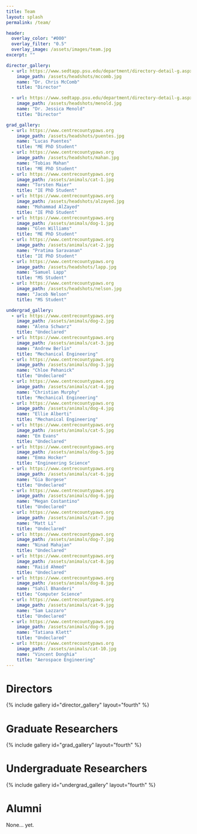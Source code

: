 ```yaml
---
title: Team
layout: splash
permalink: /team/

header:
  overlay_color: "#000"
  overlay_filter: "0.5"
  overlay_image: /assets/images/team.jpg
excerpt: ""

director_gallery:
  - url: https://www.sedtapp.psu.edu/department/directory-detail-g.aspx?q=uum209
    image_path: /assets/headshots/mccomb.jpg
    name: "Dr. Chris McComb"
    title: "Director"

  - url: https://www.sedtapp.psu.edu/department/directory-detail-g.aspx?q=jdm5407
    image_path: /assets/headshots/menold.jpg
    name: "Dr. Jessica Menold"
    title: "Director"

grad_gallery:
  - url: https://www.centrecountypaws.org
    image_path: /assets/headshots/puentes.jpg
    name: "Lucas Puentes"
    title: "ME PhD Student"  
  - url: https://www.centrecountypaws.org
    image_path: /assets/headshots/mahan.jpg
    name: "Tobias Mahan"
    title: "ME PhD Student"
  - url: https://www.centrecountypaws.org
    image_path: /assets/animals/cat-1.jpg
    name: "Torsten Maier"
    title: "IE PhD Student"
  - url: https://www.centrecountypaws.org
    image_path: /assets/headshots/alzayed.jpg
    name: "Mohammad AlZayed"
    title: "IE PhD Student"
  - url: https://www.centrecountypaws.org
    image_path: /assets/animals/dog-1.jpg
    name: "Glen Williams"
    title: "ME PhD Student"
  - url: https://www.centrecountypaws.org
    image_path: /assets/animals/cat-2.jpg
    name: "Pratima Saravanan"
    title: "IE PhD Student"
  - url: https://www.centrecountypaws.org
    image_path: /assets/headshots/lapp.jpg
    name: "Samuel Lapp"
    title: "MS Student"
  - url: https://www.centrecountypaws.org
    image_path: /assets/headshots/nelson.jpg
    name: "Jacob Nelson"
    title: "MS Student"

undergrad_gallery:
  - url: https://www.centrecountypaws.org
    image_path: /assets/animals/dog-2.jpg
    name: "Alena Schwarz"
    title: "Undeclared"    
  - url: https://www.centrecountypaws.org
    image_path: /assets/animals/cat-3.jpg
    name: "Andrew Berlin"
    title: "Mechanical Engineering"   
  - url: https://www.centrecountypaws.org
    image_path: /assets/animals/dog-3.jpg
    name: "Chloe Pehanick"
    title: "Undeclared"    
  - url: https://www.centrecountypaws.org
    image_path: /assets/animals/cat-4.jpg
    name: "Christian Murphy"
    title: "Mechanical Engineering"
  - url: https://www.centrecountypaws.org
    image_path: /assets/animals/dog-4.jpg
    name: "Ellie Alberti"
    title: "Mechanical Engineering"
  - url: https://www.centrecountypaws.org
    image_path: /assets/animals/cat-5.jpg
    name: "Em Evans"
    title: "Undeclared"
  - url: https://www.centrecountypaws.org
    image_path: /assets/animals/dog-5.jpg
    name: "Emma Hocker"
    title: "Engineering Science"
  - url: https://www.centrecountypaws.org
    image_path: /assets/animals/cat-6.jpg
    name: "Gia Borgese"
    title: "Undeclared"
  - url: https://www.centrecountypaws.org
    image_path: /assets/animals/dog-6.jpg
    name: "Megan Costantino"
    title: "Undeclared"
  - url: https://www.centrecountypaws.org
    image_path: /assets/animals/cat-7.jpg
    name: "Matt Li"
    title: "Undeclared"
  - url: https://www.centrecountypaws.org
    image_path: /assets/animals/dog-7.jpg
    name: "Ninad Mahajan"
    title: "Undeclared"
  - url: https://www.centrecountypaws.org
    image_path: /assets/animals/cat-8.jpg
    name: "Raiid Ahmed"
    title: "Undeclared"
  - url: https://www.centrecountypaws.org
    image_path: /assets/animals/dog-8.jpg
    name: "Sahil Bhanderi"
    title: "Computer Science"
  - url: https://www.centrecountypaws.org
    image_path: /assets/animals/cat-9.jpg
    name: "Sam Lazzaro"
    title: "Undeclared"
  - url: https://www.centrecountypaws.org
    image_path: /assets/animals/dog-9.jpg
    name: "Tatiana Klett"
    title: "Undeclared"
  - url: https://www.centrecountypaws.org
    image_path: /assets/animals/cat-10.jpg
    name: "Vincent Donghia"
    title: "Aerospace Engineering"
---
```

# Directors
{% include gallery id="director_gallery" layout="fourth" %}

# Graduate Researchers
{% include gallery id="grad_gallery" layout="fourth" %}

# Undergraduate Researchers
{% include gallery id="undergrad_gallery" layout="fourth" %}

# Alumni
None... yet.
